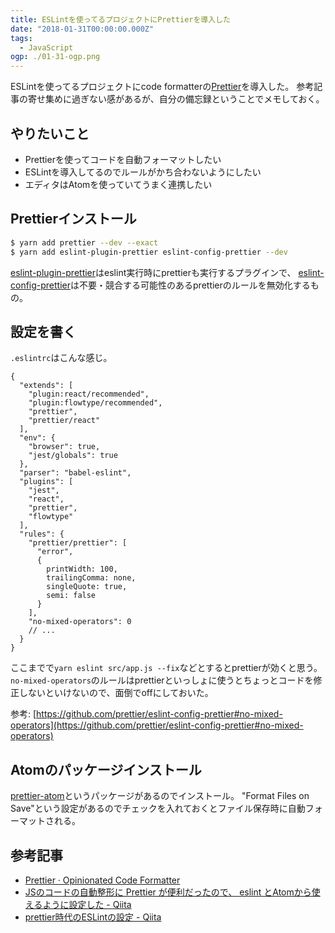 ```yaml
---
title: ESLintを使ってるプロジェクトにPrettierを導入した
date: "2018-01-31T00:00:00.000Z"
tags:
  - JavaScript
ogp: ./01-31-ogp.png
---
```


ESLintを使ってるプロジェクトにcode formatterの[Prettier](https://github.com/prettier/prettier)を導入した。
参考記事の寄せ集めに過ぎない感があるが、自分の備忘録ということでメモしておく。

## **やりたいこと**

* Prettierを使ってコードを自動フォーマットしたい
* ESLintを導入してるのでルールがかち合わないようにしたい
* エディタはAtomを使っていてうまく連携したい

## **Prettierインストール**

```sh
$ yarn add prettier --dev --exact
$ yarn add eslint-plugin-prettier eslint-config-prettier --dev
```

[eslint-plugin-prettier](https://github.com/prettier/eslint-plugin-prettier)はeslint実行時にprettierも実行するプラグインで、
[eslint-config-prettier](https://github.com/prettier/eslint-config-prettier)は不要・競合する可能性のあるprettierのルールを無効化するもの。

## **設定を書く**

`.eslintrc`はこんな感じ。

```
{
  "extends": [
    "plugin:react/recommended",
    "plugin:flowtype/recommended",
    "prettier",
    "prettier/react"
  ],
  "env": {
    "browser": true,
    "jest/globals": true
  },
  "parser": "babel-eslint",
  "plugins": [
    "jest",
    "react",
    "prettier",
    "flowtype"
  ],
  "rules": {
    "prettier/prettier": [
      "error",
      {
        printWidth: 100,
        trailingComma: none,
        singleQuote: true,
        semi: false
      }
    ],
    "no-mixed-operators": 0
    // ...
  }
}
```

ここまでで`yarn eslint src/app.js --fix`などとするとprettierが効くと思う。
`no-mixed-operators`のルールはprettierといっしょに使うとちょっとコードを修正しないといけないので、面倒でoffにしておいた。

参考: [https://github.com/prettier/eslint-config-prettier#no-mixed-operators](https://github.com/prettier/eslint-config-prettier#no-mixed-operators)

## **Atomのパッケージインストール**

[prettier-atom](https://github.com/prettier/prettier-atom)というパッケージがあるのでインストール。
"Format Files on Save"という設定があるのでチェックを入れておくとファイル保存時に自動フォーマットされる。

## **参考記事**

* [Prettier · Opinionated Code Formatter](https://prettier.io/)
* [JSのコードの自動整形に Prettier が便利だったので、 eslint とAtomから使えるように設定した - Qiita](https://qiita.com/mizchi/items/f42c77c0a7a24dd5a567)
* [prettier時代のESLintの設定 - Qiita](https://qiita.com/akameco/items/c4c92135a9d50727c7ed)
